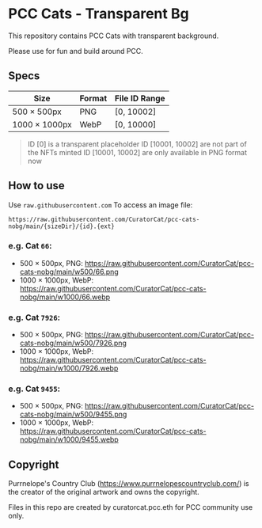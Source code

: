 # PCC Cats - Transparent Bg

This repository contains PCC Cats with transparent background.

Please use for fun and build around PCC.

## Specs

| Size          | Format | File ID Range |
| ------------- | ------ | ------------- |
| 500 × 500px   | PNG    | [0, 10002]    |
| 1000 × 1000px | WebP   | [0, 10000]    |

> ID [0] is a transparent placeholder
> ID [10001, 10002] are not part of the NFTs minted
> ID [10001, 10002] are only available in PNG format now

## How to use

Use `raw.githubusercontent.com` To access an image file:

`https://raw.githubusercontent.com/CuratorCat/pcc-cats-nobg/main/{sizeDir}/{id}.{ext}`

### e.g. Cat `66`:

- 500 × 500px, PNG: https://raw.githubusercontent.com/CuratorCat/pcc-cats-nobg/main/w500/66.png
- 1000 × 1000px, WebP: https://raw.githubusercontent.com/CuratorCat/pcc-cats-nobg/main/w1000/66.webp

### e.g. Cat `7926`:

- 500 × 500px, PNG: https://raw.githubusercontent.com/CuratorCat/pcc-cats-nobg/main/w500/7926.png
- 1000 × 1000px, WebP: https://raw.githubusercontent.com/CuratorCat/pcc-cats-nobg/main/w1000/7926.webp

### e.g. Cat `9455`:

- 500 × 500px, PNG: https://raw.githubusercontent.com/CuratorCat/pcc-cats-nobg/main/w500/9455.png
- 1000 × 1000px, WebP: https://raw.githubusercontent.com/CuratorCat/pcc-cats-nobg/main/w1000/9455.webp

## Copyright

Purrnelope's Country Club (https://www.purrnelopescountryclub.com/) is the creator of the original artwork and owns the copyright.

Files in this repo are created by curatorcat.pcc.eth for PCC community use only.
